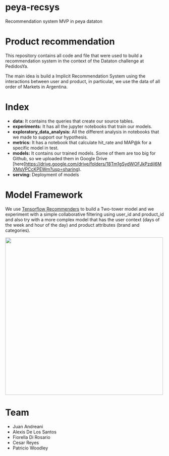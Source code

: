 # peya-recsys
Recommendation system MVP in peya dataton


# Product recommendation
This repository contains all code and file that were used to build a recommendation system
in the context of the Dataton challenge at PedidosYa.

The main idea is build a Implicit Recommendation System using the interactions between user and product,
in particular, we use the data of all order of Markets in Argentina.


# Index

* **data:** It contains the queries that create our source tables.
* **experiments:** It has all the jupyter notebooks that train our models.
* **exploratory_data_analysis:** All the different analysis in notebooks that we made to support our hypothesis.
* **metrics:** It has a notebook that calculate hit_rate and MAP@k for a specific model in test.
* **models:** It contains our trained models. Some of them are too big for Github, so we uploaded them in Google Drive [here]https://drive.google.com/drive/folders/18Tm1gSydWOFJkPzdiI6MXMsVPCcKPEWm?usp=sharing).
* **serving:** Deployment of models


# Model Framework
We use [Tensorflow Recommenders](https://www.tensorflow.org/recommenders/) to build a Two-tower model and we experiment
with a simple collaborative filtering using user_id and product_id and also try with a more complex model that has
the user context (days of the week and hour of the day) and product attributes (brand and categories).


<img src="https://1.bp.blogspot.com/-ww8cKT3nIb8/X2pdWAWWNmI/AAAAAAAADl8/pkeFRxizkXYbDGbOcaAnZkorjEuqtrabgCLcBGAsYHQ/s0/TF%2BRecommenders%2B06.gif" width=500>


# Team

* Juan Andreani
* Alexis De Los Santos
* Fiorella Di Rosario
* Cesar Reyes
* Patricio Woodley